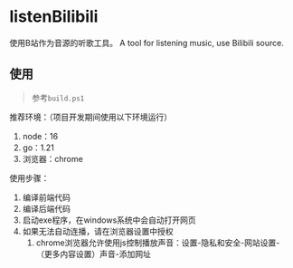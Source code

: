 # listenBilibili

使用B站作为音源的听歌工具。
A tool for listening music, use Bilibili source.

## 使用

> 参考`build.ps1`

推荐环境：（项目开发期间使用以下环境运行）

1. node：16
2. go：1.21
3. 浏览器：chrome

使用步骤：

1. 编译前端代码
2. 编译后端代码
3. 启动exe程序，在windows系统中会自动打开网页
4. 如果无法自动连播，请在浏览器设置中授权
    1. chrome浏览器允许使用js控制播放声音：设置-隐私和安全-网站设置-（更多内容设置）声音-添加网址
